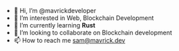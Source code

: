 - 👋 Hi, I’m @mavrickdeveloper
- 👀 I’m interested in Web, Blockchain Development
- 🌱 I’m currently learning <b> Rust </b>
- 💞️ I’m looking to collaborate on Blockchain development
- 📫 How to reach me sam@mavrick.dev

<!---
mavrickdeveloper/mavrickdeveloper is a ✨ special ✨ repository because its `README.md` (this file) appears on your GitHub profile.
You can click the Preview link to take a look at your changes.
--->
